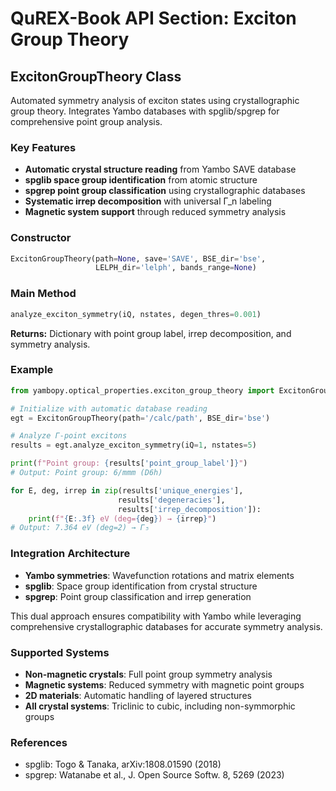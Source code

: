 # QuREX-Book API Section: Exciton Group Theory

## ExcitonGroupTheory Class

Automated symmetry analysis of exciton states using crystallographic group theory. Integrates Yambo databases with spglib/spgrep for comprehensive point group analysis.

### Key Features

- **Automatic crystal structure reading** from Yambo SAVE database
- **spglib space group identification** from atomic structure  
- **spgrep point group classification** using crystallographic databases
- **Systematic irrep decomposition** with universal Γ_n labeling
- **Magnetic system support** through reduced symmetry analysis

### Constructor

```python
ExcitonGroupTheory(path=None, save='SAVE', BSE_dir='bse', 
                   LELPH_dir='lelph', bands_range=None)
```

### Main Method

```python
analyze_exciton_symmetry(iQ, nstates, degen_thres=0.001)
```

**Returns:** Dictionary with point group label, irrep decomposition, and symmetry analysis.

### Example

```python
from yambopy.optical_properties.exciton_group_theory import ExcitonGroupTheory

# Initialize with automatic database reading
egt = ExcitonGroupTheory(path='/calc/path', BSE_dir='bse')

# Analyze Γ-point excitons  
results = egt.analyze_exciton_symmetry(iQ=1, nstates=5)

print(f"Point group: {results['point_group_label']}")
# Output: Point group: 6/mmm (D6h)

for E, deg, irrep in zip(results['unique_energies'], 
                        results['degeneracies'],
                        results['irrep_decomposition']):
    print(f"{E:.3f} eV (deg={deg}) → {irrep}")
# Output: 7.364 eV (deg=2) → Γ₅
```

### Integration Architecture

- **Yambo symmetries**: Wavefunction rotations and matrix elements
- **spglib**: Space group identification from crystal structure
- **spgrep**: Point group classification and irrep generation

This dual approach ensures compatibility with Yambo while leveraging comprehensive crystallographic databases for accurate symmetry analysis.

### Supported Systems

- **Non-magnetic crystals**: Full point group symmetry analysis
- **Magnetic systems**: Reduced symmetry with magnetic point groups  
- **2D materials**: Automatic handling of layered structures
- **All crystal systems**: Triclinic to cubic, including non-symmorphic groups

### References

- spglib: Togo & Tanaka, arXiv:1808.01590 (2018)
- spgrep: Watanabe et al., J. Open Source Softw. 8, 5269 (2023)
